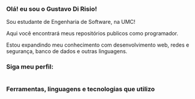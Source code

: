 <h3>Olá! eu sou o Gustavo Di Risio! </h3>
<p>Sou estudante de Engenharia de Software, na UMC!</p>
<p>Aqui você encontrará meus repositórios publicos como programador.</p>
<p>Estou expandindo meu conhecimento com desenvolvimento web, redes e segurança, banco de dados e outras linguagens.</p>

<div>
  <h3>Siga meu perfil:</h3>
  <a href="https://www.linkedin.com/in/gustavorisio/" target="_blank" rel="external"><img src="https://img.shields.io/badge/LinkedIn-0077B5?style=for-the-badge&logo=linkedin&logoColor=white" alt=""></a>
</div>

 <div>
   <h3>Ferramentas, linguagens e tecnologias que utilizo</h3>
  <img src="https://img.shields.io/badge/Visual_Studio_Code-0078D4?style=for-the-badge&logo=visual%20studio%20code&logoColor=white" alt="">
   <img src="https://img.shields.io/badge/apache%20netbeans-1B6AC6?style=for-the-badge&logo=apache%20netbeans%20IDE&logoColor=white" alt="">
   
   <br>
  <img src="https://img.shields.io/badge/HTML5-E34F26?style=for-the-badge&logo=html5&logoColor=white" alt="">
  <img src="https://img.shields.io/badge/CSS3-1572B6?style=for-the-badge&logo=css3&logoColor=white" alt="">
  <img src="https://img.shields.io/badge/Node.js-43853D?style=for-the-badge&logo=node.js&logoColor=white" alt="">
  
  <br>
  <img src="https://img.shields.io/badge/Java-ED8B00?style=for-the-badge&logo=openjdk&logoColor=white" alt="">
  <img src="https://img.shields.io/badge/JavaScript-F7DF1E?style=for-the-badge&logo=javascript&logoColor=black" alt="">
  <img src="https://img.shields.io/badge/Python-14354C?style=for-the-badge&logo=python&logoColor=white" alt="">
  <img src="https://img.shields.io/badge/MySQL-005C84?style=for-the-badge&logo=mysql&logoColor=white" alt="">
</div>


